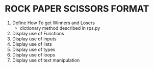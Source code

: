 # ROCK PAPER SCISSORS FORMAT
1. Define How To get Winners and Losers
    - dictionary method described in rps.py
2. Display use of Functions
3. Display use of inputs
4. Display use of lists
5. Display use of types
6. Display use of loops
7. Display use of text manipulation
